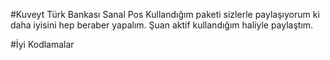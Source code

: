 #Kuveyt Türk Bankası Sanal Pos
Kullandığım paketi sizlerle paylaşıyorum ki daha iyisini hep beraber yapalım.
Şuan aktif kullandığım haliyle paylaştım.

#İyi Kodlamalar
